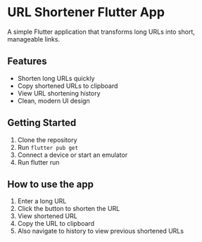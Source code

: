 # URL Shortener Flutter App

A simple Flutter application that transforms long URLs into short, manageable links.

## Features
- Shorten long URLs quickly
- Copy shortened URLs to clipboard
- View URL shortening history
- Clean, modern UI design

## Getting Started

1. Clone the repository
2. Run `flutter pub get`
3. Connect a device or start an emulator
4. Run flutter run

## How to use the app

1. Enter a long URL
2. Click the button to shorten the URL
3. View shortened URL
4. Copy the URL to clipboard
5. Also navigate to history to view previous shortened URLs